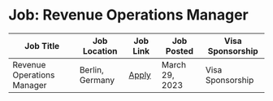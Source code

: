 # Job: Revenue Operations Manager

| Job Title | Job Location | Job Link | Job Posted | Visa Sponsorship |
| --- | --- | --- | --- | --- |
| Revenue Operations Manager | Berlin, Germany | [Apply](https://boards.greenhouse.io/wooga/jobs/4928661?gh_src=e044890c1us) | March 29, 2023 | Visa Sponsorship |

